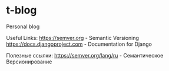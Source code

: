 # t-blog
Personal blog

Useful Links:
https://semver.org - Semantic Versioning
https://docs.djangoproject.com - Documentation for Django

Полезные ссылки:
https://semver.org/lang/ru - Семантическое Версионирование 
